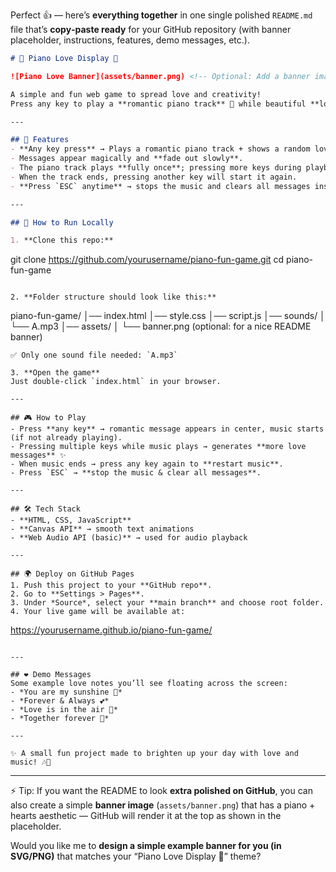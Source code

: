 Perfect 👍 — here’s **everything together** in one single polished `README.md` file that’s **copy‑paste ready** for your GitHub repository (with banner placeholder, instructions, features, demo messages, etc.).  

```markdown
# 🎹 Piano Love Display 💖

![Piano Love Banner](assets/banner.png) <!-- Optional: Add a banner image here -->

A simple and fun web game to spread love and creativity!  
Press any key to play a **romantic piano track** 🎼 while beautiful **love messages** softly appear and fade away on your screen.  

---

## 🌟 Features
- **Any key press** → Plays a romantic piano track + shows a random love message in the center.  
- Messages appear magically and **fade out slowly**.  
- The piano track plays **fully once**; pressing more keys during playback adds more messages (music won’t restart).  
- When the track ends, pressing another key will start it again.  
- **Press `ESC` anytime** → stops the music and clears all messages instantly.  

---

## 🚀 How to Run Locally

1. **Clone this repo:**
   ```
   git clone https://github.com/yourusername/piano-fun-game.git
   cd piano-fun-game
   ```

2. **Folder structure should look like this:**
   ```
   piano-fun-game/
   │── index.html
   │── style.css
   │── script.js
   │── sounds/
   │     └── A.mp3
   │── assets/
   │     └── banner.png   (optional: for a nice README banner)
   ```
   ✅ Only one sound file needed: `A.mp3`

3. **Open the game**  
   Just double-click `index.html` in your browser.

---

## 🎮 How to Play
- Press **any key** → romantic message appears in center, music starts (if not already playing).  
- Pressing multiple keys while music plays → generates **more love messages** ✨  
- When music ends → press any key again to **restart music**.  
- Press `ESC` → **stop the music & clear all messages**.  

---

## 🛠 Tech Stack
- **HTML, CSS, JavaScript**  
- **Canvas API** → smooth text animations  
- **Web Audio API (basic)** → used for audio playback  

---

## 🌍 Deploy on GitHub Pages
1. Push this project to your **GitHub repo**.  
2. Go to **Settings > Pages**.  
3. Under *Source*, select your **main branch** and choose root folder.  
4. Your live game will be available at:  
   ```
   https://yourusername.github.io/piano-fun-game/
   ```

---

## ❤️ Demo Messages
Some example love notes you’ll see floating across the screen:  
- *You are my sunshine 🌹*  
- *Forever & Always 💕*  
- *Love is in the air 💌*  
- *Together forever 🌙*  

---

✨ A small fun project made to brighten up your day with love and music! 🎶💖  
```

***

⚡ Tip: If you want the README to look **extra polished on GitHub**, you can also create a simple **banner image** (`assets/banner.png`) that has a piano + hearts aesthetic — GitHub will render it at the top as shown in the placeholder.

Would you like me to **design a simple example banner for you (in SVG/PNG)** that matches your “Piano Love Display 💖” theme?